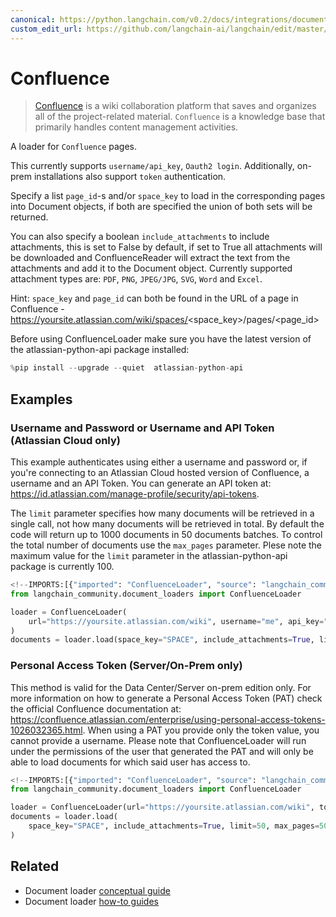 ```yaml
---
canonical: https://python.langchain.com/v0.2/docs/integrations/document_loaders/confluence/
custom_edit_url: https://github.com/langchain-ai/langchain/edit/master/docs/docs/integrations/document_loaders/confluence.ipynb
---
```


# Confluence

> [Confluence](https://www.atlassian.com/software/confluence) is a wiki collaboration platform that saves and organizes all of the project-related material. `Confluence` is a knowledge base that primarily handles content management activities. 

A loader for `Confluence` pages.

This currently supports `username/api_key`, `Oauth2 login`. Additionally, on-prem installations also support `token` authentication. 

Specify a list `page_id`-s and/or `space_key` to load in the corresponding pages into Document objects, if both are specified the union of both sets will be returned.

You can also specify a boolean `include_attachments` to include attachments, this is set to False by default, if set to True all attachments will be downloaded and ConfluenceReader will extract the text from the attachments and add it to the Document object. Currently supported attachment types are: `PDF`, `PNG`, `JPEG/JPG`, `SVG`, `Word` and `Excel`.

Hint: `space_key` and `page_id` can both be found in the URL of a page in Confluence - https://yoursite.atlassian.com/wiki/spaces/<space_key>/pages/<page_id>

Before using ConfluenceLoader make sure you have the latest version of the atlassian-python-api package installed:

```python
%pip install --upgrade --quiet  atlassian-python-api
```

## Examples

### Username and Password or Username and API Token (Atlassian Cloud only)

This example authenticates using either a username and password or, if you're connecting to an Atlassian Cloud hosted version of Confluence, a username and an API Token.
You can generate an API token at: https://id.atlassian.com/manage-profile/security/api-tokens.

The `limit` parameter specifies how many documents will be retrieved in a single call, not how many documents will be retrieved in total.
By default the code will return up to 1000 documents in 50 documents batches. To control the total number of documents use the `max_pages` parameter.
Plese note the maximum value for the `limit` parameter in the atlassian-python-api package is currently 100.  

```python
<!--IMPORTS:[{"imported": "ConfluenceLoader", "source": "langchain_community.document_loaders", "docs": "https://api.python.langchain.com/en/latest/document_loaders/langchain_community.document_loaders.confluence.ConfluenceLoader.html", "title": "Confluence"}]-->
from langchain_community.document_loaders import ConfluenceLoader

loader = ConfluenceLoader(
    url="https://yoursite.atlassian.com/wiki", username="me", api_key="12345"
)
documents = loader.load(space_key="SPACE", include_attachments=True, limit=50)
```

### Personal Access Token (Server/On-Prem only)

This method is valid for the Data Center/Server on-prem edition only.
For more information on how to generate a Personal Access Token (PAT) check the official Confluence documentation at: https://confluence.atlassian.com/enterprise/using-personal-access-tokens-1026032365.html.
When using a PAT you provide only the token value, you cannot provide a username.
Please note that ConfluenceLoader will run under the permissions of the user that generated the PAT and will only be able to load documents for which said user has access to.  

```python
<!--IMPORTS:[{"imported": "ConfluenceLoader", "source": "langchain_community.document_loaders", "docs": "https://api.python.langchain.com/en/latest/document_loaders/langchain_community.document_loaders.confluence.ConfluenceLoader.html", "title": "Confluence"}]-->
from langchain_community.document_loaders import ConfluenceLoader

loader = ConfluenceLoader(url="https://yoursite.atlassian.com/wiki", token="12345")
documents = loader.load(
    space_key="SPACE", include_attachments=True, limit=50, max_pages=50
)
```

## Related

- Document loader [conceptual guide](/docs/concepts/#document-loaders)
- Document loader [how-to guides](/docs/how_to/#document-loaders)